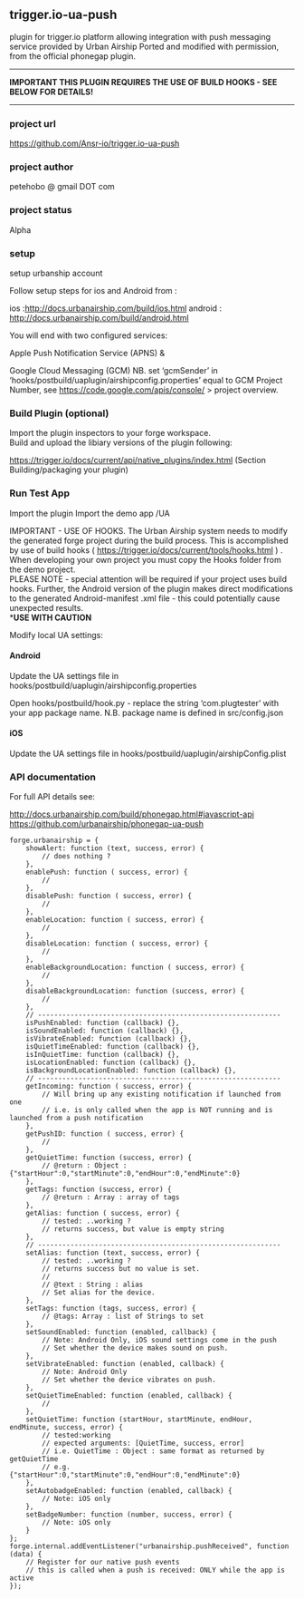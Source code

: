 ## trigger.io-ua-push

plugin for trigger.io platform allowing integration with push messaging service provided by Urban Airship
Ported and modified with permission, from the official phonegap plugin.

**************************************************************************************
****IMPORTANT THIS PLUGIN REQUIRES THE USE OF BUILD HOOKS - SEE BELOW FOR DETAILS!****
**************************************************************************************

### project url
https://github.com/Ansr-io/trigger.io-ua-push

### project author
petehobo @ gmail DOT com

### project status
Alpha

### setup
setup urbanship account

Follow setup steps for ios and Android from : 

ios :http://docs.urbanairship.com/build/ios.html
android : http://docs.urbanairship.com/build/android.html

You will end with two configured services:

Apple Push Notification Service (APNS)
& 

Google Cloud Messaging (GCM)
NB. set ‘gcmSender’ in ‘hooks/postbuild/uaplugin/airshipconfig.properties’ equal to GCM Project Number, 
see https://code.google.com/apis/console/ > project overview.

### Build Plugin (optional)

Import the plugin inspectors to your forge workspace.  
Build and upload the libiary versions of the plugin following:

https://trigger.io/docs/current/api/native_plugins/index.html (Section Building/packaging your plugin)


### Run Test App
Import the plugin
Import the demo app /UA

IMPORTANT - USE OF HOOKS.  The Urban Airship system needs to modify the generated forge project during 
the build process.  This is accomplished by use of build hooks 
( https://trigger.io/docs/current/tools/hooks.html ) .  
When developing your own project you must copy the Hooks folder from the demo project.  
PLEASE NOTE - special attention will be required if your project uses build hooks. 
 Further, the Android version of the plugin makes direct modifications to the generated 
 Android-manifest .xml file - this could potentially cause unexpected results.  
 ***************USE WITH CAUTION**************


Modify local UA settings:

#### Android

Update the UA settings file in hooks/postbuild/uaplugin/airshipconfig.properties

Open hooks/postbuild/hook.py - replace the string ‘com.plugtester’ with your app package name.
N.B. package name is defined in src/config.json


#### iOS

Update the UA settings file in hooks/postbuild/uaplugin/airshipConfig.plist


### API documentation

For full API details see:

http://docs.urbanairship.com/build/phonegap.html#javascript-api
https://github.com/urbanairship/phonegap-ua-push



```
forge.urbanairship = {
    showAlert: function (text, success, error) {
        // does nothing ?
    },
    enablePush: function ( success, error) {
        //
    },
    disablePush: function ( success, error) {
        //
    },
    enableLocation: function ( success, error) {
        //
    },
    disableLocation: function ( success, error) {
        //
    },
    enableBackgroundLocation: function ( success, error) {
        //
    },
    disableBackgroundLocation: function (success, error) {
        //
    },
    // ------------------------------------------------------------
    isPushEnabled: function (callback) {},
    isSoundEnabled: function (callback) {},
    isVibrateEnabled: function (callback) {},
    isQuietTimeEnabled: function (callback) {},
    isInQuietTime: function (callback) {},
    isLocationEnabled: function (callback) {},
    isBackgroundLocationEnabled: function (callback) {},
    // ------------------------------------------------------------
    getIncoming: function ( success, error) {
        // Will bring up any existing notification if launched from one
        // i.e. is only called when the app is NOT running and is launched from a push notification
    },
    getPushID: function ( success, error) {
        //
    },
    getQuietTime: function (success, error) {
        // @return : Object : {"startHour":0,"startMinute":0,"endHour":0,"endMinute":0}
    },
    getTags: function (success, error) {
        // @return : Array : array of tags
    },
    getAlias: function ( success, error) {
        // tested: ..working ?
        // returns success, but value is empty string
    },
    // ------------------------------------------------------------
    setAlias: function (text, success, error) {
        // tested: ..working ?
        // returns success but no value is set.
        //
        // @text : String : alias
        // Set alias for the device.
    },
    setTags: function (tags, success, error) {
        // @tags: Array : list of Strings to set
    },
    setSoundEnabled: function (enabled, callback) {
        // Note: Android Only, iOS sound settings come in the push
        // Set whether the device makes sound on push.
    },
    setVibrateEnabled: function (enabled, callback) {
        // Note: Android Only
        // Set whether the device vibrates on push.
    },
    setQuietTimeEnabled: function (enabled, callback) {
        //
    },
    setQuietTime: function (startHour, startMinute, endHour, endMinute, success, error) {
        // tested:working
        // expected arguments: [QuietTime, success, error]
        // i.e. QuietTime : Object : same format as returned by getQuietTime
        // e.g. {"startHour":0,"startMinute":0,"endHour":0,"endMinute":0}
    },
    setAutobadgeEnabled: function (enabled, callback) {
        // Note: iOS only
    },
    setBadgeNumber: function (number, success, error) {
        // Note: iOS only
    }
};
forge.internal.addEventListener("urbanairship.pushReceived", function (data) {
    // Register for our native push events
    // this is called when a push is received: ONLY while the app is active
});
```